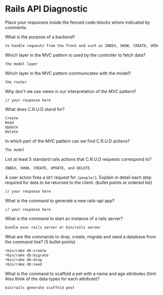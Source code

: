 # Rails API Diagnostic

Place your responses inside the fenced code-blocks where indicated by comments.

What is the purpose of a backend?

```md
to handle requests from the front end such as INDEX, SHOW, CREATE, UPDATE, and DELETE.
```

Which layer in the MVC pattern is used by the controller to fetch data?

```md
the model layer
```

Which layer in the MVC pattern communicates with the model?

```md
the router
```

Why don't we use views in our interpretation of the MVC pattern?

```md
// your response here
```

What does C.R.U.D stand for?

```md
Create
Read
Update
Delete
```

In which part of the MVC pattern can we find C.R.U.D actions?

```md
The model
```

List at least 5 standard rails actions that C.R.U.D requests correspond to?

```md
INDEX, SHOW, CREATE, UPDATE, and DELETE.
```

A user action fires a `GET` request for `/people/1`. Explain in detail each step
required for data to be returned to the client. (bullet points or ordered list)

```md
// your response here
```

What is the command to generate a new rails-api app?

```bash
// your response here
```

What is the command to start an instance of a rails server?

```bash
bundle exec rails server or bin/rails server
```

What are the commands to drop, create, migrate and seed a database from the command
line? (5 bullet points)

```bash
•bin/rake db:create
•bin/rake db:migrate
•bin/rake db:drop
•bin/rake db:seed
```

What is the command to scaffold a pet with a name and age attributes (hint:
Also think of the data types for each attribute)?

```bash
bin/rails generate scaffold post
```
